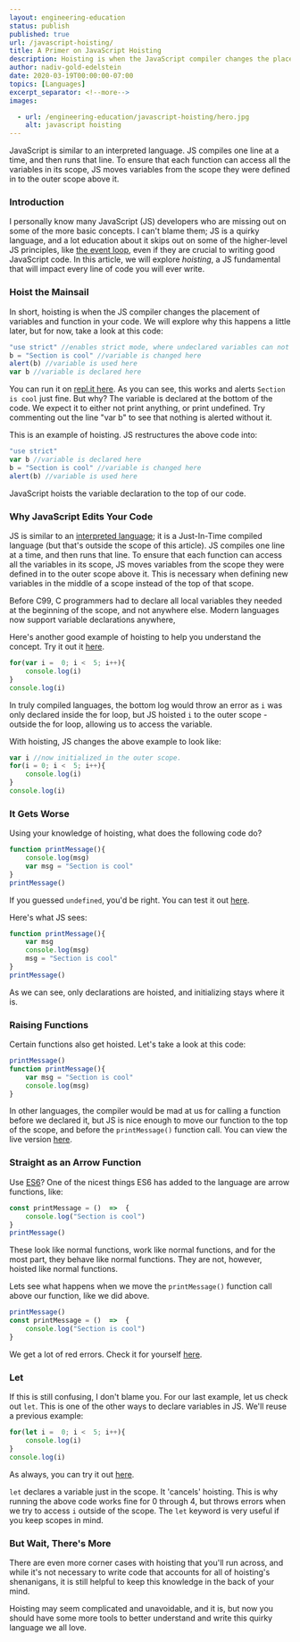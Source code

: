 ```yaml
---
layout: engineering-education
status: publish
published: true
url: /javascript-hoisting/
title: A Primer on JavaScript Hoisting
description: Hoisting is when the JavaScript compiler changes the placement of variables and function in your code.
author: nadiv-gold-edelstein
date: 2020-03-19T00:00:00-07:00
topics: [Languages]
excerpt_separator: <!--more-->
images:

  - url: /engineering-education/javascript-hoisting/hero.jpg
    alt: javascript hoisting
---
```

JavaScript is similar to an interpreted language. JS compiles one line at a time, and then runs that line. To ensure that each function can access all the variables in its scope, JS moves variables from the scope they were defined in to the outer scope above it.
<!--more-->

### Introduction
I personally know many JavaScript (JS) developers who are missing out on some of the more basic concepts. I can't blame them; JS is a quirky language, and a lot education about it skips out on some of the higher-level JS principles, like [the event loop](/event-loop-explained/), even if they are crucial to writing good JavaScript code. In this article, we will explore *hoisting*, a JS fundamental that will impact every line of code you will ever write.

### Hoist the Mainsail
In short, hoisting is when the JS compiler changes the placement of variables and function in your code. We will explore why this happens a little later, but for now, take a look at this code:
~~~javascript
"use strict" //enables strict mode, where undeclared variables can not be used
b = "Section is cool" //variable is changed here
alert(b) //variable is used here
var b //variable is declared here
~~~
You can run it on [repl.it here](https://repl.it/@NadivGold/Hoisting1).
As you can see, this works and alerts `Section is cool` just fine. But why? The variable is declared at the bottom of the code. We expect it to either not print anything, or print undefined. Try commenting out the line "var b" to see that nothing is alerted without it.

This is an example of hoisting. JS restructures the above code into:
~~~javascript
"use strict"
var b //variable is declared here
b = "Section is cool" //variable is changed here
alert(b) //variable is used here
~~~
JavaScript hoists the variable declaration to the top of our code.

### Why JavaScript Edits Your Code

JS is similar to an [interpreted language](https://en.wikipedia.org/wiki/Interpreted_language); it is a Just-In-Time compiled language (but that's outside the scope of this article). JS compiles one line at a time, and then runs that line. To ensure that each function can access all the variables in its scope, JS moves variables from the scope they were defined in to the outer scope above it. This is necessary when defining new variables in the middle of a scope instead of the top of that scope.

Before C99, C programmers had to declare all local variables they needed at the beginning of the scope, and not anywhere else. Modern languages now support variable declarations anywhere,

Here's another good example of hoisting to help you understand the concept. Try it out it [here](https://repl.it/@NadivGold/Hoisting2).
~~~javascript
for(var i =  0; i <  5; i++){
	console.log(i)
}
console.log(i)
~~~
In truly compiled languages, the bottom log would throw an error as `i` was only declared inside the for loop, but JS hoisted `i` to the outer scope - outside the for loop, allowing us to access the variable.

With hoisting, JS changes the above example to look like:
~~~javascript
var i //now initialized in the outer scope.
for(i = 0; i <  5; i++){
	console.log(i)
}
console.log(i)
~~~
### It Gets Worse
Using your knowledge of hoisting, what does the following code do?
~~~javascript
function printMessage(){
	console.log(msg)
	var msg = "Section is cool"
}
printMessage()
~~~
If you guessed `undefined`, you'd be right. You can test it out [here](https://repl.it/@NadivGold/Hoisting3).

Here's what JS sees:
~~~javascript
function printMessage(){
	var msg
	console.log(msg)
	msg = "Section is cool"
}
printMessage()
~~~
As we can see, only declarations are hoisted, and initializing stays where it is.
### Raising Functions
Certain functions also get hoisted. Let's take a look at this code:
~~~javascript
printMessage()
function printMessage(){
	var msg = "Section is cool"
	console.log(msg)
}
~~~
In other languages, the compiler would be mad at us for calling a function before we declared it, but JS is nice enough to move our function to the top of the scope, and before the `printMessage()` function call. You can view the live version [here](https://repl.it/@NadivGold/Hoisting4).

### Straight as an Arrow Function

Use [ES6](https://www.w3schools.com/js/js_es6.asp)? One of the nicest things ES6 has added to the language are arrow functions, like:
~~~javascript
const printMessage = ()  =>  {
	console.log("Section is cool")
}
printMessage()
~~~
These look like normal functions, work like normal functions, and for the most part, they behave like normal functions. They are not, however, hoisted like normal functions.

 Lets see what happens when we move the `printMessage()` function call above our function, like we did above.
~~~javascript
printMessage()
const printMessage = ()  =>  {
	console.log("Section is cool")
}
~~~
We get a lot of red errors. Check it for yourself [here](https://repl.it/@NadivGold/Hoisting5).

### Let

If this is still confusing, I don't blame you.  For our last example, let us check out `let`. This is one of the other ways to declare variables in JS. We'll reuse a previous example:
~~~javascript
for(let i =  0; i <  5; i++){
	console.log(i)
}
console.log(i)
~~~
As always, you can try it out [here](https://repl.it/@NadivGold/Hoisting6).

`let` declares a variable just in the scope. It 'cancels' hoisting. This is why running the above code works fine for 0 through 4, but throws errors when we try to access `i` outside of the scope. The `let` keyword is very useful if you keep scopes in mind.

### But Wait, There's More

There are even more corner cases with hoisting that you'll run across, and while it's not necessary to write code that accounts for all of hoisting's shenanigans, it is still helpful to keep this knowledge in the back of your mind.

Hoisting may seem complicated and unavoidable, and it is, but now you should have some more tools to better understand and write this quirky language we all love.  
<!--stackedit_data:
eyJoaXN0b3J5IjpbMTQyMzgwNjY5OV19
-->
